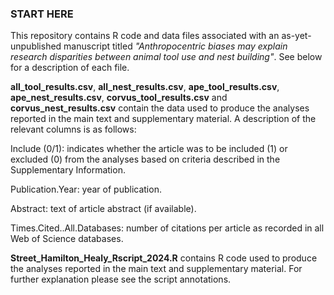 ### START HERE ###

This repository contains R code and data files associated with an as-yet-unpublished manuscript titled _"Anthropocentric biases may explain research disparities between animal tool use and nest building"_. See below for a description of each file.

**all_tool_results.csv**, **all_nest_results.csv**, **ape_tool_results.csv**, **ape_nest_results.csv**, **corvus_tool_results.csv** and **corvus_nest_results.csv** contain the data used to produce the analyses reported in the main text and supplementary material. A description of the relevant columns is as follows:

Include (0/1): indicates whether the article was to be included (1) or excluded (0) from the analyses based on criteria described in the Supplementary Information.

Publication.Year: year of publication.

Abstract: text of article abstract (if available).

Times.Cited..All.Databases: number of citations per article as recorded in all Web of Science databases.

**Street_Hamilton_Healy_Rscript_2024.R** contains R code used to produce the analyses reported in the main text and supplementary material. For further explanation please see the script annotations.

